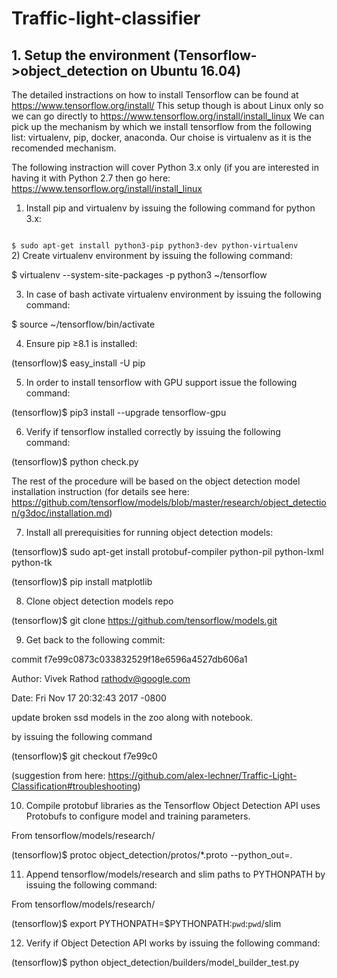 # Traffic-light-classifier


## 1. Setup the environment (Tensorflow->object_detection on Ubuntu 16.04)

The detailed instractions on how to install Tensorflow can be found at https://www.tensorflow.org/install/
This setup though is about Linux only so we can go directly to https://www.tensorflow.org/install/install_linux
We can pick up the mechanism by which we install tensorflow from the following list: virtualenv, pip, docker, anaconda.
Our choise is virtualenv as it is the recomended mechanism. 

The following instraction will cover Python 3.x only (if you are interested in having it with Python 2.7 then go here: https://www.tensorflow.org/install/install_linux

1) Install pip and virtualenv by issuing the following command for python 3.x:
<code>
$ sudo apt-get install python3-pip python3-dev python-virtualenv
</code>
2) Create virtualenv environment by issuing the following command:

$ virtualenv --system-site-packages -p python3 ~/tensorflow

3) In case of bash activate virtualenv environment by issuing the following command:

$ source ~/tensorflow/bin/activate

4) Ensure pip ≥8.1 is installed:

(tensorflow)$ easy_install -U pip

5) In order to install tensorflow with GPU support issue the following command:

(tensorflow)$ pip3 install --upgrade tensorflow-gpu

6) Verify if tensorflow installed correctly by issuing the following command:

(tensorflow)$ python check.py

The rest of the procedure will be based on the object detection model installation instruction (for details see here: https://github.com/tensorflow/models/blob/master/research/object_detection/g3doc/installation.md)

7) Install all prerequisities for running object detection models: 

(tensorflow)$ sudo apt-get install protobuf-compiler python-pil python-lxml python-tk

(tensorflow)$ pip install matplotlib

8) Clone object detection models repo

(tensorflow)$ git clone https://github.com/tensorflow/models.git

9) Get back to the following commit:

commit f7e99c0873c033832529f18e6596a4527db606a1

Author: Vivek Rathod <rathodv@google.com>

Date:   Fri Nov 17 20:32:43 2017 -0800

update broken ssd models in the zoo along with notebook.

by issuing the following command

(tensorflow)$ git checkout f7e99c0

(suggestion from here: https://github.com/alex-lechner/Traffic-Light-Classification#troubleshooting)

10) Compile protobuf libraries as the Tensorflow Object Detection API uses Protobufs to configure model and training 
parameters.

From tensorflow/models/research/

(tensorflow)$ protoc object_detection/protos/*.proto --python_out=.

11) Append tensorflow/models/research and slim paths to PYTHONPATH by issuing the following command: 

From tensorflow/models/research/

(tensorflow)$ export PYTHONPATH=$PYTHONPATH:`pwd`:`pwd`/slim

12) Verify if Object Detection API works by issuing the following command:

(tensorflow)$ python object_detection/builders/model_builder_test.py
